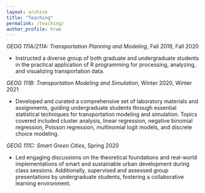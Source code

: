```yaml
---
layout: archive
title: "Teaching"
permalink: /teaching/
author_profile: true
---
```


*GEOG 111A/211A: Transportation Planning and Modeling*, Fall 2019, Fall 2020  
- Instructed a diverse group of both graduate and undergraduate students in the practical application of R programming for processing, analyzing, and visualizing transportation data.

*GEOG 111B: Transportation Modeling and Simulation*, Winter 2020, Winter 2021  
- Developed and curated a comprehensive set of laboratory materials and assignments, guiding undergraduate students through essential statistical techniques for transportation modeling and simulation. Topics covered included cluster analysis, linear regression, negative binomial regression, Poisson regression, multinomial logit models, and discrete choice modeling.

*GEOG 111C: Smart Green Cities*, Spring 2020  
- Led engaging discussions on the theoretical foundations and real-world implementations of smart and sustainable urban development during class sessions. Additionally, supervised and assessed group presentations by undergraduate students, fostering a collaborative learning environment.
